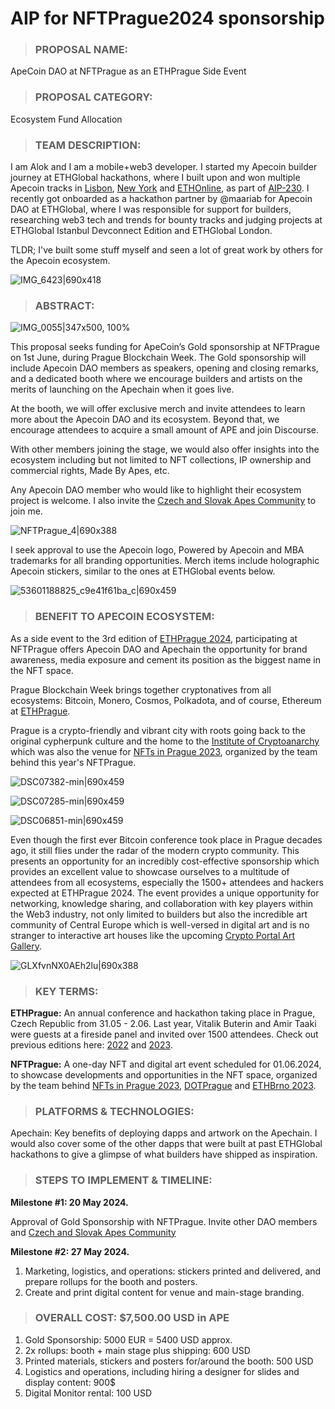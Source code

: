 # AIP for NFTPrague2024 sponsorship

> ### **PROPOSAL NAME:**

ApeCoin DAO at NFTPrague as an ETHPrague Side Event

> ### **PROPOSAL CATEGORY:**

Ecosystem Fund Allocation

> ### **TEAM DESCRIPTION:**

I am Alok and I am a mobile+web3 developer. I started my Apecoin builder journey at ETHGlobal hackathons, where I built upon and won multiple Apecoin tracks in [Lisbon](https://ethglobal.com/showcase/otherswipe-for-the-otherside-qmdmm), [New York](https://ethglobal.com/showcase/vouch-messenger-qqvjm) and [ETHOnline](https://ethglobal.com/showcase/perks-gv9d1), as part of [AIP-230](https://forum.apecoin.com/t/aip-230-i-dont-hate-apes-i-just-want-them-to-fund-public-goods/11280). I recently got onboarded as a hackathon partner by @maariab for Apecoin DAO at ETHGlobal, where I was responsible for support for builders, researching web3 tech and trends for bounty tracks and judging projects at ETHGlobal Istanbul Devconnect Edition and ETHGlobal London.

TLDR; I've built some stuff myself and seen a lot of great work by others for the Apecoin ecosystem.

![IMG_6423|690x418](upload://xCysBSAIOUzIyFuEvBh3uSrm7nO.jpeg)

> ### **ABSTRACT:**

![IMG_0055|347x500, 100%](upload://gJeWosRpBcCwCqaVsBw4tzferyu.jpeg)

This proposal seeks funding for ApeCoin’s Gold sponsorship at NFTPrague on 1st June, during Prague Blockchain Week. The Gold sponsorship will include Apecoin DAO members as speakers, opening and closing remarks, and a dedicated booth where we encourage builders and artists on the merits of launching on the Apechain when it goes live. 

At the booth, we will offer exclusive merch and invite attendees to learn more about the Apecoin DAO and its ecosystem. Beyond that, we encourage attendees to acquire a small amount of APE and join Discourse.

With other members joining the stage, we would also offer insights into the ecosystem including but not limited to NFT collections, IP ownership and commercial rights, Made By Apes, etc. 

Any Apecoin DAO member who would like to highlight their ecosystem project is welcome. I also invite the [Czech and Slovak Apes Community](https://twitter.com/CZSKAYC) to join me.

![NFTPrague_4|690x388](upload://qw0KtMfKDkS7RmXKHAq8t2iIwY9.jpeg)

I seek approval to use the Apecoin logo, Powered by Apecoin and MBA trademarks for all branding opportunities. Merch items include holographic Apecoin stickers, similar to the ones at ETHGlobal events below.

![53601188825_c9e41f61ba_c|690x459](upload://moYl9Iaa8t4pAJE4Kp7v5fcClmc.jpeg)


> ### **BENEFIT TO APECOIN ECOSYSTEM:**

As a side event to the 3rd edition of [ETHPrague 2024](https://ethprague.com/), participating at NFTPrague offers Apecoin DAO and Apechain the opportunity for brand awareness, media exposure and cement its position as the biggest name in the NFT space.

Prague Blockchain Week brings together cryptonatives from all ecosystems: Bitcoin, Monero, Cosmos, Polkadota, and of course, Ethereum at [ETHPrague](https://ethprague.com/).

Prague is a crypto-friendly and vibrant city with roots going back to the original cypherpunk culture and the home to the [Institute of Cryptoanarchy](https://www.paralelnipolis.cz/en/institut-kryptoanarchie/) which was also the venue for [NFTs in Prague 2023](https://polkadotnft.xyz/recap-2023/), organized by the team behind this year's NFTPrague.

![DSC07382-min|690x459](upload://qdSAV6VjCvJN3nyvCKf7peRi4g7.jpeg)

![DSC07285-min|690x459](upload://2Re28fptAaOufkP52iOxczazBi4.jpeg)

![DSC06851-min|690x459](upload://i0a1mATvurKoUdipST1kajmkIka.jpeg)

Even though the first ever Bitcoin conference took place in Prague decades ago, it still flies under the radar of the modern crypto community. This presents an opportunity for an incredibly cost-effective sponsorship which provides an excellent value to showcase ourselves to a multitude of attendees from all ecosystems, especially the 1500+ attendees and hackers expected at ETHPrague 2024. The event provides a unique opportunity for networking, knowledge sharing, and collaboration with key players within the Web3 industry, not only limited to builders but also the incredible art community of Central Europe which is well-versed in digital art and is no stranger to interactive art houses like the upcoming [Crypto Portal Art Gallery](https://twitter.com/CryptoPortalArt).

![GLXfvnNX0AEh2lu|690x388](upload://nEX8NcqJXgptuR5WNqAN6X8XBql.jpeg)

> ### **KEY TERMS:**

**ETHPrague:** An annual conference and hackathon taking place in Prague, Czech Republic from 31.05 - 2.06. Last year, Vitalik Buterin and Amir Taaki were guests at a fireside panel and invited over 1500 attendees. Check out previous editions here: [2022](https://2022.ethprague.com/) and [2023](https://2023.ethprague.com/).

**NFTPrague:** A one-day NFT and digital art event scheduled for 01.06.2024, to showcase developments and opportunities in the NFT space, organized by the team behind [NFTs in Prague 2023](https://polkadotnft.xyz/), [DOTPrague](https://dotprague.xyz/) and [ETHBrno 2023](https://twitter.com/ethbrno). 

> ### **PLATFORMS & TECHNOLOGIES:**

Apechain: Key benefits of deploying dapps and artwork on the Apechain. I would also cover some of the other dapps that were built at past ETHGlobal hackathons to give a glimpse of what builders have shipped as inspiration.

> ### **STEPS TO IMPLEMENT & TIMELINE:**

**Milestone #1: 20 May 2024.**

Approval of Gold Sponsorship with NFTPrague. 
Invite other DAO members and [Czech and Slovak Apes Community](https://twitter.com/CZSKAYC)

**Milestone #2: 27 May 2024.**

1. Marketing, logistics, and operations: stickers printed and delivered, and prepare rollups for the booth and posters.
2. Create and print digital content for venue and main-stage branding.

> ### **OVERALL COST: **$7,500.00 USD in APE****

1. Gold Sponsorship: 5000 EUR = 5400 USD approx.
2. 2x rollups: booth + main stage plus shipping: 600 USD
3. Printed materials, stickers and posters for/around the booth: 500 USD
4. Logistics and operations, including hiring a designer for slides and display content: 900$
5. Digital Monitor rental: 100 USD

